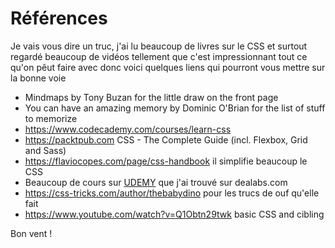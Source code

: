 # Références

Je vais vous dire un truc, j'ai lu beaucoup de livres sur le CSS et surtout regardé beaucoup de vidéos tellement que c'est impressionnant tout ce qu'on pêut faire avec donc voici quelques liens qui pourront vous mettre sur la bonne voie

* Mindmaps by Tony Buzan for the little draw on the front page
* You can have an amazing memory by Dominic O'Brian for the list of stuff to memorize
* https://www.codecademy.com/courses/learn-css
* https://packtpub.com CSS - The Complete Guide (incl. Flexbox, Grid and Sass) 
* https://flaviocopes.com/page/css-handbook il simplifie beaucoup le CSS
* Beaucoup de cours sur [UDEMY](https://udemy.com) que j'ai trouvé sur dealabs.com
* https://css-tricks.com/author/thebabydino pour les trucs de ouf qu'elle fait
* https://www.youtube.com/watch?v=Q1Obtn29twk basic CSS and cibling

Bon vent !
